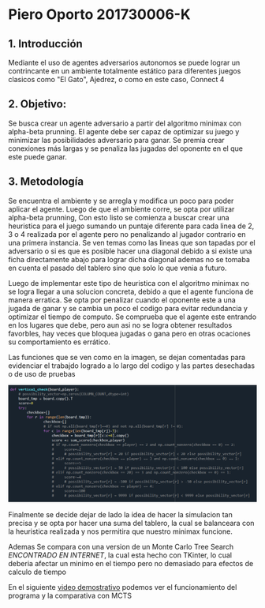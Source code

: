 # Piero Oporto 201730006-K

## 1. Introducción
Mediante el uso de agentes adversarios autonomos se puede lograr un contrincante en un ambiente totalmente estático para diferentes juegos clasicos como "El Gato", Ajedrez, o como en este caso, Connect 4

## 2. Objetivo:
Se busca crear un agente adversario a partir del algoritmo minimax con alpha-beta prunning. El agente debe ser capaz de optimizar su juego y minimizar las posibilidades adversario para ganar. Se premia crear conexiones más largas y se penaliza las jugadas del oponente en el que este puede ganar.

## 3. Metodología
Se encuentra el ambiente y se arregla y modifica un poco para poder aplicar el agente. Luego de que el ambiente corre, se opta por utilizar alpha-beta prunning, Con esto listo se comienza a buscar crear una heuristica para el juego sumando un puntaje diferente para cada linea de 2, 3 o 4 realizada por el agente pero no penalizando al jugador contrario en una primera instancia. Se ven temas como las lineas que son tapadas por el adversario o si es que es posible hacer una diagonal debido a si existe una ficha directamente abajo para lograr dicha diagonal ademas no se tomaba en cuenta el pasado del tablero sino que solo lo que venia a futuro. 

Luego de implementar este tipo de heuristica con el algoritmo minimax no se logra llegar a una solucion concreta, debido a que el agente funciona de manera erratica.
Se opta por penalizar cuando el oponente este a una jugada de ganar y se cambia un poco el codigo para evitar redundancia y optimizar el tiempo de computo. Se comprueba que el agente este entrando en los lugares que debe, pero aun asi no se logra obtener resultados favorbles, hay veces que  bloquea jugadas o gana pero en otras ocaciones su comportamiento es errático.

Las funciones que se ven como en la imagen, se dejan comentadas para evidenciar el trabajdo logrado a lo largo del codigo y las partes desechadas o de uso de pruebas

![img 1](./1.png?raw=true "Optional Title")

Finalmente se decide dejar de lado la idea de hacer la simulacion tan precisa y se opta por hacer una suma del tablero, la cual se balanceara con la heuristica realizada y nos permitira que nuestro minimax funcione.

Ademas Se compara con una version de un Monte Carlo Tree Search *ENCONTRADO EN INTERNET*, la cual esta hecho con TKinter, lo cual deberia afectar un minimo en el tiempo pero no demasiado para efectos de calculo de tiempo


En el siguiente [video demostrativo]() podemos ver el funcionamiento del programa y la comparativa con MCTS
